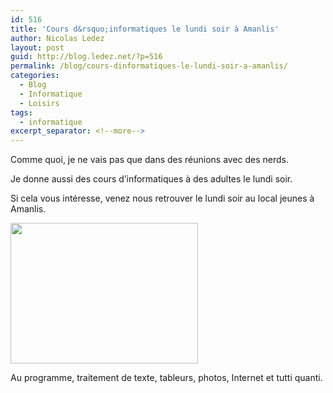 ```yaml
---
id: 516
title: 'Cours d&rsquo;informatiques le lundi soir à Amanlis'
author: Nicolas Ledez
layout: post
guid: http://blog.ledez.net/?p=516
permalink: /blog/cours-dinformatiques-le-lundi-soir-a-amanlis/
categories:
  - Blog
  - Informatique
  - Loisirs
tags:
  - informatique
excerpt_separator: <!--more-->
---
```

Comme quoi, je ne vais pas que dans des réunions avec des nerds.

Je donne aussi des cours d&rsquo;informatiques à des adultes le lundi soir.

<!--more-->

Si cela vous intéresse, venez nous retrouver le lundi soir au local jeunes à Amanlis.

[<img class="alignnone size-medium wp-image-517" title="Cours d'informatiques à Amanlis" src="2012/12/2012-11-26-22.19.40-300x225.jpg" alt="" width="300" height="225" srcset="http://blog.ledez.net/wp-content/uploads/2012/12/2012-11-26-22.19.40-300x225.jpg 300w, http://blog.ledez.net/wp-content/uploads/2012/12/2012-11-26-22.19.40-1024x768.jpg 1024w" sizes="(max-width: 300px) 100vw, 300px" />][1]

Au programme, traitement de texte, tableurs, photos, Internet et tutti quanti.

 [1]: http://blog.ledez.net/wp-content/uploads/2012/12/2012-11-26-22.19.40.jpg
